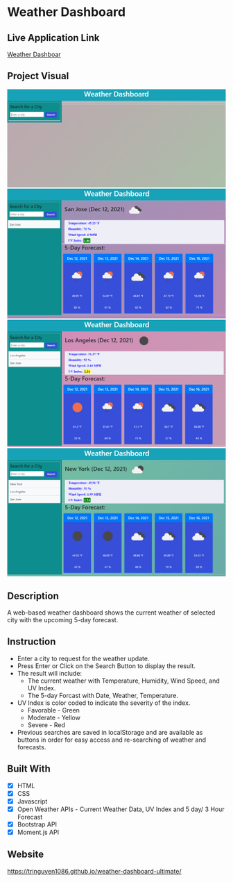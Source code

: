 # Weather Dashboard

## Live Application Link

[Weather Dashboar](https://tringuyen1086.github.io/weather-dashboard-ultimate/)

## Project Visual

![lauching-page](./assets/images/launch-page.png)
![sample1](./assets/images/sanjose-weather.png)
![sample2](./assets/images/losangeles-weather.png)
![sample3](./assets/images/newyork-weather.png)

## Description

A web-based weather dashboard shows the current weather of selected city with the upcoming 5-day forecast.

## Instruction

- Enter a city to request for the weather update.
- Press Enter or Click on the Search Button to display the result.
- The result will include:
    + The current weather with Temperature, Humidity, Wind Speed, and UV Index.
    + The 5-day Forcast with Date, Weather, Temperature.
- UV Index is color coded to indicate the severity of the index.
    + Favorable - Green
    + Moderate - Yellow
    + Severe - Red
- Previous searches are saved in localStorage and are available as buttons in order for easy access and re-searching of weather and forecasts.

## Built With
* [x] HTML
* [x] CSS
* [x] Javascript
* [x] Open Weather APIs - Current Weather Data, UV Index and 5 day/ 3 Hour Forecast
* [x] Bootstrap API
* [x] Moment.js API

## Website
https://tringuyen1086.github.io/weather-dashboard-ultimate/
